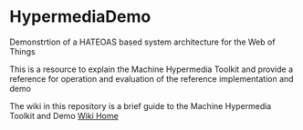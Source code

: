 # HypermediaDemo
Demonstrtion of a HATEOAS based system architecture for the Web of Things

This is a resource to explain the Machine Hypermedia Toolkit and provide a reference for operation and evaluation of the reference implementation and demo

The wiki in this repository is a brief guide to the Machine Hypermedia Toolkit and Demo
[Wiki Home](https://github.com/connectIOT/HypermediaDemo/wiki)
